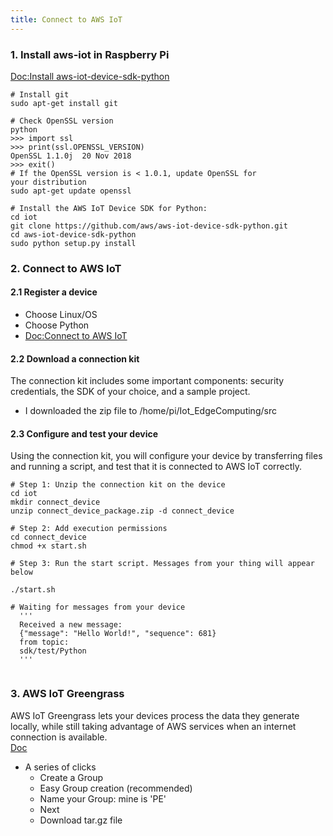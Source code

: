 ```yaml
---
title: Connect to AWS IoT
---
```


### 1. Install aws-iot in Raspberry Pi 
[Doc:Install aws-iot-device-sdk-python](https://docs.aws.amazon.com/greengrass/latest/developerguide/IoT-SDK.html)

```
# Install git 
sudo apt-get install git

# Check OpenSSL version
python
>>> import ssl
>>> print(ssl.OPENSSL_VERSION)
OpenSSL 1.1.0j  20 Nov 2018
>>> exit()
# If the OpenSSL version is < 1.0.1, update OpenSSL for 
your distribution 
sudo apt-get update openssl

# Install the AWS IoT Device SDK for Python:
cd iot 
git clone https://github.com/aws/aws-iot-device-sdk-python.git
cd aws-iot-device-sdk-python
sudo python setup.py install

```
### 2. Connect to AWS IoT
#### 2.1 Register a device
  * Choose Linux/OS
  * Choose Python
  * [Doc:Connect to AWS IoT](https://eu-central-1.console.aws.amazon.com/iot/home?region=eu-central-1#/connectdevice/)


#### 2.2 Download a connection kit
The connection kit includes some important components: security credentials, the SDK of your choice, and a sample project.
  * I downloaded the zip file to /home/pi/Iot_EdgeComputing/src


#### 2.3 Configure and test your device
Using the connection kit, you will configure your device by transferring files and running a script, and test that it is connected to AWS IoT correctly.

```
# Step 1: Unzip the connection kit on the device
cd iot
mkdir connect_device
unzip connect_device_package.zip -d connect_device

# Step 2: Add execution permissions
cd connect_device
chmod +x start.sh

# Step 3: Run the start script. Messages from your thing will appear below

./start.sh

# Waiting for messages from your device
  '''
  Received a new message: 
  {"message": "Hello World!", "sequence": 681} 
  from topic: 
  sdk/test/Python
  '''


```


### 3. AWS IoT Greengrass 
AWS IoT Greengrass lets your devices process the data they generate locally, while still taking advantage of AWS services when an internet connection is available.  
[Doc](https://eu-central-1.console.aws.amazon.com/iot/home?region=eu-central-1#/greengrassIntro)
 * A series of clicks 
   * Create a Group
   * Easy Group creation (recommended)
   * Name your Group: mine is 'PE'
   * Next  
   * Download tar.gz file

